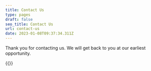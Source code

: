 ```yaml
---
title: Contact Us
type: pages
draft: false
seo_title: Contact Us
url: contact-us
date: 2023-01-08T09:37:34.311Z
---
```

Thank you for contacting us. We will get back to you at our earliest opportunity.

{{<contact-form>}}